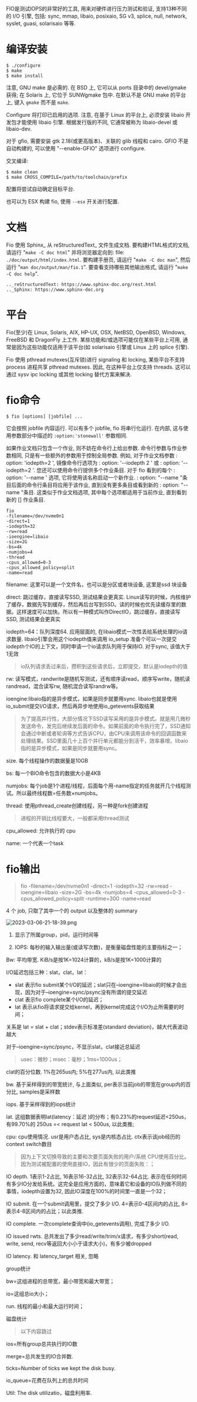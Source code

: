 
FIO是测试IOPS的非常好的工具, 用来对硬件进行压力测试和验证, 支持13种不同的 I/O 引擎, 包括: sync, mmap, libaio, posixaio, SG v3, splice, null, network, syslet, guasi, solarisaio 等等.

# 编译安装

```
$ ./configure
$ make
$ make install
```

注意, GNU make 是必需的. 在 BSD 上, 它可以从 ports 目录中的 devel/gmake 获得; 在 Solaris 上, 它位于 SUNWgmake 包中. 在默认不是 GNU make 的平台上, 键入 `gmake` 而不是 `make`.

Configure 将打印已启用的选项. 注意, 在基于 Linux 的平台上, 必须安装 libaio 开发包才能使用 libaio 引擎. 根据发行版的不同, 它通常被称为 libaio-devel 或 libaio-dev.

对于 gfio, 需要安装 gtk 2.18(或更高版本)、关联的 glib 线程和 cairo. GFIO 不是自动构建的, 可以使用 "--enable-GFIO" 选项进行 configure.

交叉编译:

```
$ make clean
$ make CROSS_COMPILE=/path/to/toolchain/prefix
```

配置将尝试自动确定目标平台.

也可以为 ESX 构建 fio, 使用 `--esx` 开关进行配置.

# 文档

Fio 使用 Sphinx_ 从 reStructuredText_ 文件生成文档.  要构建HTML格式的文档, 请运行 "`make -C doc html`" 并将浏览器定向到: file: `./doc/output/html/index.html`.  要构建手册页, 请运行 "`make -C doc man`", 然后运行 "`man doc/output/man/fio.1`".  要查看支持哪些其他输出格式, 请运行 "`make -C doc help`".

```
.._reStructuredText: https://www.sphinx-doc.org/rest.html
.._Sphinx: https://www.sphinx-doc.org
```

# 平台

Fio(至少)在 Linux, Solaris, AIX, HP-UX, OSX, NetBSD, OpenBSD, Windows, FreeBSD 和 DragonFly 上工作. 某些功能和/或选项可能仅在某些平台上可用, 通常是因为这些功能仅适用于该平台(如 solarisaio 引擎或 Linux 上的 splice 引擎).

Fio 使用 pthread mutexes(互斥锁)进行 signaling 和 locking, 某些平台不支持 process 进程共享 pthread mutexes. 因此, 在这种平台上仅支持 threads. 这可以通过 sysv ipc locking 或其他 locking 替代方案来解决.

# fio命令

```
$ fio [options] [jobfile] ...
```

它会按照 jobfile 内容运行. 可以有多个 jobfile, fio 将串行化运行. 在内部, 这与使用参数部分中描述的 `:option:'stonewall'` 参数相同.

如果作业文档只包含一个作业, 则不妨在命令行上给出参数. 命令行参数与作业参数相同, 只是有一些额外的参数用于控制全局参数.  例如, 对于作业文档参数 : option: 'iodepth=2 <iodepth>', 镜像命令行选项为 : option: '--iodepth 2 <iodepth>' 或 : option: '--iodepth=2 <iodepth>'. 您还可以使用命令行提供多个作业条目. 对于 fio 看到的每个 : option: '--name <name>' 选项, 它将使用该名称启动一个新作业.  : option: "--name <name>"条目后面的命令行条目将应用于该作业, 直到没有更多条目或看到新的 : option: "--name <name>"条目. 这类似于作业文档选项, 其中每个选项都适用于当前作业, 直到看到新的 [] 作业条目.


```
fio
-filename=/dev/nvme0n1
-direct=1
-iodepth=32
-rw=read
-ioengine=libaio
-size=2G
-bs=4k
-numjobs=4
-thread
-cpus_allowed=0-3
-cpus_allowed_policy=split
-name=read
```

filename: 这里可以是一个文件名，也可以是分区或者块设备, 这里是ssd 块设备

direct: 跳过缓存，直接读写SSD, 测试结果会更真实. Linux读写的时候，内核维护了缓存，数据先写到缓存，然后再后台写到SSD。读的时候也优先读缓存里的数据。这样速度可以加快。所以有一种模式叫作DirectIO，跳过缓存，直接读写SSD, 测试结果会更真实

iodepth=64：队列深度64. 应用层面的, 在libaio模式一次性丢给系统处理的io请求数量. libaio引擎会用这个iodepth值来调用 io_setup 准备个可以一次提交iodepth个IO的上下文，同时申请一个io请求队列用于保持IO. 对于sync, 该值大于1无效

> io队列请求丢过来后，攒积到这些请求后，立即提交，默认是iodepth的值

rw: 读写模式，randwrite是随机写测试，还有顺序读read，顺序写write，随机读randread，混合读写rw, 随机混合读写randrw等。

ioengine:libaio指的是异步模式，如果是同步就要用sync. libaio也就是使用io_submit提交I/O请求，然后再异步地使用io_getevents获取结果

> 为了提高并行性，大部分情况下SSD读写采用的是异步模式。就是用几微秒发送命令，发完后继续发后面的命令。如果前面的命令执行完了，SSD通知会通过中断或者轮询等方式告诉CPU，由CPU来调用该命令的回调函数来处理结果。SSD里面几十上百个并行单元都能分到活干，效率暴增。libaio指的是异步模式，如果是同步就要用sync。

size. 每个线程操作的数据量是10GB

bs: 每一个BIO命令包含的数据大小是4KB

numjobs: 每个job是1个进程/线程，后面每个用-name指定的任务就开几个线程测试。所以最终线程数=任务数×numjobs。

thread: 使用pthread_create创建线程，另一种是fork创建进程

> 进程的开销比线程要大，一般都采用thread测试

cpu_allowed: 允许执行的 cpu

name: 一个代表一个task

# fio输出

> fio -filename=/dev/nvme0n1 -direct=1 -iodepth=32 -rw=read -ioengine=libaio -size=2G -bs=4k -numjobs=4 -cpus_allowed=0-3 -cpus_allowed_policy=split -runtime=300 -name=read

4 个 job, 只取了其中一个的 output 以及整体的 summary

![2023-03-06-21-18-39.png](./images/2023-03-06-21-18-39.png)

1. 显示了所属group，pid，运行时间等

2. IOPS: 每秒的输入输出量(或读写次数)，是衡量磁盘性能的主要指标之一；

Bw: 平均带宽. KiB/s是按1K=1024计算的，kB/s是按1K=1000计算的

I/O延迟包括三种：slat，clat，lat：
* slat 表示fio submit某个I/O的延迟；slat只在–ioengine=libaio的时候才会出现，因为对于–ioengine=sync/psync没有所谓的提交延迟
* clat 表示fio complete某个I/O的延迟；
* lat 表示从fio将请求提交给kernel，再到kernel完成这个I/O为止所需要的时间；

关系是 lat = slat + clat；stdev表示标准差(standard deviation)，越大代表波动越大

对于–ioengine=sync/psync，不显示slat，clat接近总延迟

>usec：微秒；msec：毫秒；1ms=1000us；

clat的百分位数. 1%在265us内; 5%在277us内, 以此类推

bw. 基于采样得到的带宽统计, 与上面类似, per表示当前job的带宽在group内的百分比, samples是采样数

iops. 基于采样得到的iops统计

lat. 这组数据表明lat(latency：延迟 )的分布；有0.23%的request延迟<250us，有99.70%的 250us =< request lat < 500us, 以此类推;

cpu: cpu使用情况. usr是用户态占比, sys是内核态占比. ctx表示该job经历的context switch数目

> 因为上下文切换导致的主要和次要页面失败的用户/系统 CPU使用百分比。因为测试被配置的使用直接IO，因此有很少的页面失败：；

IO depth. 1表示1-2占比, 16表示16-32占比, 32表示32-64占比.                        表示在任何时间有多少IO分发给系统。这完全是应用方面的，意味着它和设备的IO队列做不同的事情，iodepth设置为32, 因此IO深度在100%的时间里一直是一个32；

IO submit. 在一个submit调用里，提交了多少 I/O. 4=表示0-4区间内的占比, 8=表示4-8区间内的占比；以此类推.

IO complete. 一次complete查询中(io_getevents调用), 完成了多少 I/O.

IO issued rwts. 总共发出了多少read/write/trim/x请求，有多少short(read, write, send, recv等返回大小小于请求大小)，有多少被dropped

IO latency. 和 latency_target 相关, 忽略

group统计

bw=这组进程的总带宽，最小带宽和最大带宽；

io=这组总io大小；

run. 线程的最小和最大运行时间；

磁盘统计

> 以下内容跳过

ios=所有group总共执行的IO数

merge=总共发生的IO合并数.

ticks=Number of ticks we kept the disk busy.

io_queue=花费在队列上的总共时间

Util: The disk utilizatio，磁盘利用率.

